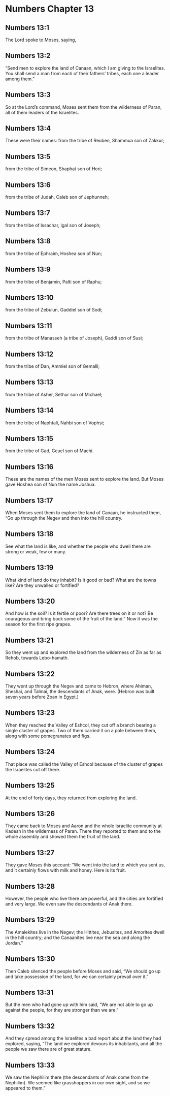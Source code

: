 # Numbers Chapter 13

## Numbers 13:1
The Lord spoke to Moses, saying,

## Numbers 13:2
“Send men to explore the land of Canaan, which I am giving to the Israelites. You shall send a man from each of their fathers’ tribes, each one a leader among them.”

## Numbers 13:3
So at the Lord’s command, Moses sent them from the wilderness of Paran, all of them leaders of the Israelites.

## Numbers 13:4
These were their names: from the tribe of Reuben, Shammua son of Zakkur;

## Numbers 13:5
from the tribe of Simeon, Shaphat son of Hori;

## Numbers 13:6
from the tribe of Judah, Caleb son of Jephunneh;

## Numbers 13:7
from the tribe of Issachar, Igal son of Joseph;

## Numbers 13:8
from the tribe of Ephraim, Hoshea son of Nun;

## Numbers 13:9
from the tribe of Benjamin, Palti son of Raphu;

## Numbers 13:10
from the tribe of Zebulun, Gaddiel son of Sodi;

## Numbers 13:11
from the tribe of Manasseh (a tribe of Joseph), Gaddi son of Susi;

## Numbers 13:12
from the tribe of Dan, Ammiel son of Gemalli;

## Numbers 13:13
from the tribe of Asher, Sethur son of Michael;

## Numbers 13:14
from the tribe of Naphtali, Nahbi son of Vophsi;

## Numbers 13:15
from the tribe of Gad, Geuel son of Machi.

## Numbers 13:16
These are the names of the men Moses sent to explore the land. But Moses gave Hoshea son of Nun the name Joshua.

## Numbers 13:17
When Moses sent them to explore the land of Canaan, he instructed them, “Go up through the Negev and then into the hill country.

## Numbers 13:18
See what the land is like, and whether the people who dwell there are strong or weak, few or many.

## Numbers 13:19
What kind of land do they inhabit? Is it good or bad? What are the towns like? Are they unwalled or fortified?

## Numbers 13:20
And how is the soil? Is it fertile or poor? Are there trees on it or not? Be courageous and bring back some of the fruit of the land.” Now it was the season for the first ripe grapes.

## Numbers 13:21
So they went up and explored the land from the wilderness of Zin as far as Rehob, towards Lebo-hamath.

## Numbers 13:22
They went up through the Negev and came to Hebron, where Ahiman, Sheshai, and Talmai, the descendants of Anak, were. (Hebron was built seven years before Zoan in Egypt.)

## Numbers 13:23
When they reached the Valley of Eshcol, they cut off a branch bearing a single cluster of grapes. Two of them carried it on a pole between them, along with some pomegranates and figs.

## Numbers 13:24
That place was called the Valley of Eshcol because of the cluster of grapes the Israelites cut off there.

## Numbers 13:25
At the end of forty days, they returned from exploring the land.

## Numbers 13:26
They came back to Moses and Aaron and the whole Israelite community at Kadesh in the wilderness of Paran. There they reported to them and to the whole assembly and showed them the fruit of the land.

## Numbers 13:27
They gave Moses this account: “We went into the land to which you sent us, and it certainly flows with milk and honey. Here is its fruit.

## Numbers 13:28
However, the people who live there are powerful, and the cities are fortified and very large. We even saw the descendants of Anak there.

## Numbers 13:29
The Amalekites live in the Negev; the Hittites, Jebusites, and Amorites dwell in the hill country; and the Canaanites live near the sea and along the Jordan.”

## Numbers 13:30
Then Caleb silenced the people before Moses and said, “We should go up and take possession of the land, for we can certainly prevail over it.”

## Numbers 13:31
But the men who had gone up with him said, “We are not able to go up against the people, for they are stronger than we are.”

## Numbers 13:32
And they spread among the Israelites a bad report about the land they had explored, saying, “The land we explored devours its inhabitants, and all the people we saw there are of great stature.

## Numbers 13:33
We saw the Nephilim there (the descendants of Anak come from the Nephilim). We seemed like grasshoppers in our own sight, and so we appeared to them.”
